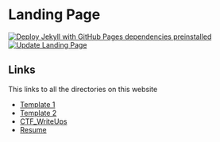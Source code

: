 # Landing Page

[![Deploy Jekyll with GitHub Pages dependencies preinstalled](https://github.com/thomasthaddeus/thomasthaddeus.github.io/actions/workflows/jekyll-gh-pages.yml/badge.svg)](https://github.com/thomasthaddeus/thomasthaddeus.github.io/actions/workflows/jekyll-gh-pages.yml) [![Update Landing Page](https://github.com/thomasthaddeus/thomasthaddeus.github.io/actions/workflows/main.yml/badge.svg)](https://github.com/thomasthaddeus/thomasthaddeus.github.io/actions/workflows/main.yml)

## Links

This links to all the directories on this website

- [Template 1](https://thomasthaddeus.com/CyberClubTemplate/)
- [Template 2](https://thomasthaddeus.com/DS-Club/)
- [CTF_WriteUps](https://thomasthaddeus.com/CTF_WriteUps/)
- [Resume](./src/resume.html)
 
